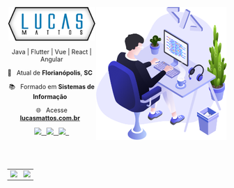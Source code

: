 <br>
<br>

<img align="right" src="https://github.com/lucasmattosdev/lucasmattosdev/raw/main/img/user.png" width="300"></img>

<p align="center">
  <img src="https://github.com/lucasmattosdev/lucasmattosdev/blob/main/img/logo.png?raw=true" width="200"
  alt="Lucas Mattos - Engenheiro de Software" />
</p>

<p align="center">Java | Flutter | Vue | React | Angular</p>
<p align="center">
  📌 &nbsp; Atual de <b>Florianópolis</b>, <b>SC</b> &nbsp;
</p>
<p align="center">
  📚 &nbsp; Formado em <b>Sistemas de Informação</b> &nbsp;
</p>
<p align="center">
  🌐 &nbsp; Acesse <b><a href="https://www.lucasmattos.com.br" target="_blank">lucasmattos.com.br</a></b> &nbsp;
</p>


<p align="center">

  <a href="https://web.whatsapp.com/send?phone=+5548999494828" alt="WhatsApp" target="_blank">
    <img src="https://img.shields.io/badge/-WhatsApp-1f1f1f?style=flat-square&logo=WhatsApp&logoColor=fff&labelColor=128c7e" /> &nbsp;
  </a>

  <a href="mailto:contato@lucasmattos.com.br" alt="Email" target="_blank">
    <img src="https://img.shields.io/badge/-Email-1f1f1f?style=flat-square&logo=gmail&logoColor=fff&labelColor=D14836" /> &nbsp;
  </a>

  <a href="https://www.linkedin.com/in/lucasdasilvamattos" alt="LinkedIn" target="_blank">
    <img src="https://img.shields.io/badge/-LinkedIn-1f1f1f?style=flat-square&logo=Linkedin&logoColor=fff&labelColor=2867B2" /> &nbsp;
  </a>

</p>

<br>
<br>

<p align="center">
  <table align='left'>
    <row>
      <td>
        <img height='172' src='https://github-readme-stats.vercel.app/api/top-langs/?username=lucasmattosdev&layout=compact&theme=dark'>
      </td>
      <td>
        <img height='172' src='https://github-readme-stats.vercel.app/api?username=lucasmattosdev&show_icons=true&theme=dark'>
      </td>
    </row>
  </table>
</p>
